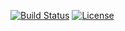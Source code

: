 [![Build Status](https://travis-ci.com/aouyang1/matrix-profiles.svg?branch=master)](https://travis-ci.com/aouyang1/matrix-profiles)
[![License](https://img.shields.io/badge/License-MIT-blue.svg)](https://opensource.org/licenses/MIT)

